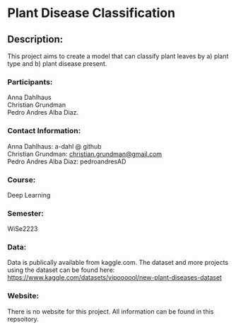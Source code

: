 # Plant Disease Classification

## Description:
This project aims to create a model that can classify plant leaves by a) plant type and b) plant disease present.

### Participants:
Anna Dahlhaus <br />
Christian Grundman <br />
Pedro Andres Alba Diaz.

### Contact Information:
Anna Dahlhaus: a-dahl @ github <br />
Christian Grundman: christian.grundman@gmail.com <br />
Pedro Andres Alba Diaz: pedroandresAD

### Course:
Deep Learning

### Semester:
WiSe2223

### Data:
Data is publically available from kaggle.com. The dataset and more projects using the dataset can be found here:
https://www.kaggle.com/datasets/vipoooool/new-plant-diseases-dataset

### Website:
There is no website for this project. All information can be found in this repsoitory.
